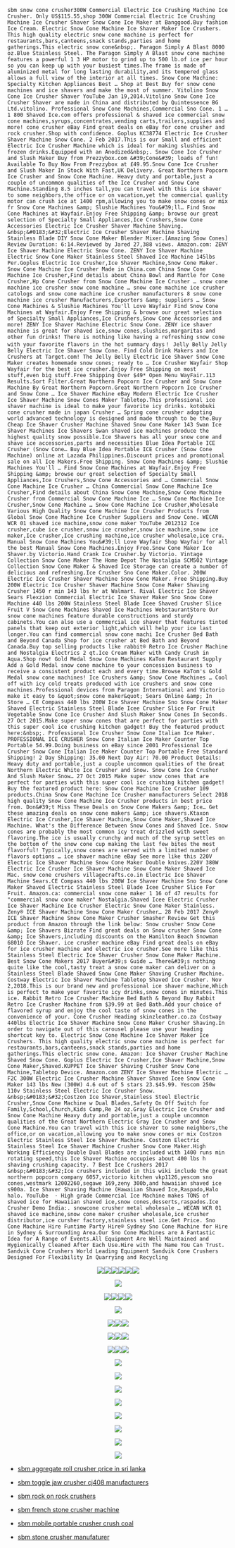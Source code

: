 
```
sbm snow cone crusher300W Commercial Electric Ice Crushing Machine Ice Crusher. Only US$115.55,shop 300W Commercial Electric Ice Crushing Machine Ice Crusher Shaver Snow Cone Ice Maker at Banggood.Buy fashion Ice Cream. Electric Snow Cone Machine Ice Shaver Maker Ice Crushers. This high quality electric snow cone machine is perfect for restaurants,bars,canteens,snack stands,parties and home gatherings.This electric snow cone&nbsp;. Paragon Simply A Blast 8000 oz.Blue Stainless Steel. The Paragon Simply A Blast snow cone machine features a powerful 1 3 HP motor to grind up to 500 lb.of ice per hour so you can keep up with your busiest times.The frame is made of aluminized metal for long lasting durability,and its tempered glass allows a full view of the interior at all times. Snow Cone Machine: Specialty Kitchen Appliances Best … Shop at Best Buy for snow cone machines and ice shavers and make the most of summer. Vitolino Snow Cone Ice Crusher Shaver YouTube Jan 19,2014.Vitolino Snow Cone Ice Crusher Shaver are made in China and distributed by Quintessence BG Ltd.vitolino. Professional Snow Cone Machines,Commercial Sno Cone. 1 … 1 800 Shaved Ice.com offers professional & shaved ice commercial snow cone machines,syrups,concentrates,vending carts,trailers,supplies and more! cone crusher eBay Find great deals on eBay for cone crusher and rock crusher.Shop with confidence. Goplus KC38774 Electric Ice Crusher Shaver Machine Snow Cone. 2 Feb 2017.This is our Small and efficient Electric Ice Crusher Machine which is ideal for making slushies and frozen drinks.Equipped with an Anodized&nbsp;. Snow Cone Ice Crusher and Slush Maker Buy from Prezzybox.com &#39;Cone&#39; loads of fun! Available To Buy Now From Prezzybox at £49.95.Snow Cone Ice Crusher and Slush Maker In Stock With Fast,UK Delivery. Great Northern Popcorn Ice Crusher and Snow Cone Machine. Heavy duty and portable,just a couple of uncommon qualities of the Ice Crusher and Snow Cone Machine.Standing 8.5 inches tall,you can travel with this ice shaver to some neighbors,the office or on vacation,yet the commercial quality motor can crush ice at 1400 rpm,allowing you to make snow cones or mix fr Snow Cone Machines &amp; Slushie Machines You&#39;ll… Find Snow Cone Machines at Wayfair.Enjoy Free Shipping &amp; browse our great selection of Specialty Small Appliances,Ice Crushers,Snow Cone Accessories Electric Ice Crusher Shaver Machine Shaving. &nbsp;&#0183;&#32;Electric Ice Crusher Shaver Machine Shaving Stainless Blade DIY Snow Cone Maker Blender Mixer.[Amazing Snow Cones] Review Duration: 6:14.Reviewed by Jared 27,388 views. Amazon.com: ZENY Ice Shaver Machine Electric Snow Cone. ZENY Ice Shaver Machine Electric Snow Cone Maker Stainless Steel Shaved Ice Machine 145lbs Per.Goplus Electric Ice Crusher,Ice Shaver Machine,Snow Cone Maker. Snow Cone Machine Ice Crusher Made in China.com China Snow Cone Machine Ice Crusher,Find details about China Bowl and Mantle for Cone Crusher,Hp Cone Crusher from Snow Cone Machine Ice Crusher … snow cone machine ice crusher snow cone machine … snow cone machine ice crusher catologs and snow cone machine ice crusher manufacturers 8 snow cone machine ice crusher Manufacturers,Exporters &amp; suppliers … Snow Cone Machines & Slushie Machines You'll Love Wayfair Find Snow Cone Machines at Wayfair.Enjoy Free Shipping & browse our great selection of Specialty Small Appliances,Ice Crushers,Snow Cone Accessories and more! ZENY Ice Shaver Machine Electric Snow Cone. ZENY ice shaver machine is great for shaved ice,snow cones,slushies,margaritas and other fun drinks! There is nothing like having a refreshing snow cone with your favorite flavors in the hot summary days！ Jelly Belly Jelly Belly Electric Ice Shaver Snow Cone. Find Cold Drink Makers and Ice Crushers at Target.com! The Jelly Belly Electric Ice Shaver Snow Cone Maker creates homemade snow cones; ready to … Ice Crusher Wayfair Shop Wayfair for the best ice crusher.Enjoy Free Shipping on most stuff,even big stuff.Free Shipping Over $49* Open Menu WayFair.113 Results.Sort Filter.Great Northern Popcorn Ice Crusher and Snow Cone Machine By Great Northern Popcorn.Great Northern Popcorn Ice Crusher and Snow Cone … Ice Shaver Machine eBay Modern Electric Ice Crusher Ice Shaver Machine Snow Cones Maker Tabletop.This professional ice shaver machine is ideal to make your favorite icy drinks. kotobuki cone crusher made in japan Crusher … Spring cone crusher adopting world advanced technology is designed and made through to be the.Buy Cheap Ice Shaver Crusher Machine Shaved Snow Cone Maker 143 Swan Ice Shaver Machines Ice Shavers Swan shaved ice machines produce the highest quality snow possible.Ice Shavers has all your snow cone and shave ice accessories,parts and necessities Blue Idea Portable ICE Crusher (Snow Cone… Buy Blue Idea Portable ICE Crusher (Snow Cone Machine) online at Lazada Philippines.Discount prices and promotional sale on all Ice Makers.Free Shipping. Snow Cone Machines &amp; Slushie Machines You'll … Find Snow Cone Machines at Wayfair.Enjoy Free Shipping &amp; browse our great selection of Specialty Small Appliances,Ice Crushers,Snow Cone Accessories and … Commercial Snow Cone Machine Ice Crusher … China Commercial Snow Cone Machine Ice Crusher,Find details about China Snow Cone Machine,Snow Cone Machine Crusher from Commercial Snow Cone Machine Ice … Snow Cone Machine Ice Crusher,Snow Cone Machine … Snow Cone Machine Ice Crusher,Wholesale Various High Quality Snow Cone Machine Ice Crusher Products from Global Snow Cone Machine Ice Crusher Suppliers and Snow Cone. WECAN WCR 01 shaved ice machine,snow cone maker YouTube 2012312 Ice crusher,cube ice crusher,snow ice crusher,snow ice machine,snow ice maker,Ice crusher,Ice crushing machine,ice crusher wholesale,ice cru. Manual Snow Cone Machines You&#39;ll Love Wayfair Shop Wayfair for all the best Manual Snow Cone Machines.Enjoy Free.Snow Cone Maker Ice Shaver.by Victorio.Hand Crank Ice Crusher.by Victorio. Vintage Collection Snow Cone Maker The Home Depot The Nostalgia SCM502 Vintage Collection Snow Cone Maker & Shaved Ice Storage can create a number of delicious and refreshing.Ice Crusher Sno Cone Maker.Color. 200W Electric Ice Crusher Shaver Machine Snow Cone Maker. Free Shipping.Buy 200W Electric Ice Crusher Shaver Machine Snow Cone Maker Shaving Crusher 1450 r min 143 lbs hr at Walmart. Rival Electric Ice Shaver Sears Flexzion Commercial Electric Ice Shaver Maker Sno Snow Cone Machine 440 lbs 200W Stainless Steel Blade Icee Shaved Crusher Slice Fruit V Snow Cone Machines Shaved Ice Machines WebstaurantStore Our snow cone machines feature durable constructions and sturdy cabinets.You can also use a commercial ice shaver that features tinted panels that keep out exterior light,which will help your ice last longer.You can find commercial snow cone machi Ice Crusher Bed Bath and Beyond Canada Shop for ice crusher at Bed Bath and Beyond Canada.Buy top selling products like rabbit® Retro Ice Crusher Machine and Nostalgia Electrics 2 qt.Ice Cream Maker with Candy Crush in Aqua.Shop now! Gold Medal Snow Cone Machines KaTom Restaurant Supply Add a Gold Medal snow cone machine to your concession business to receive a consistent product each and every time.Browse KaTom's Gold Medal snow cone machines! Ice Crushers &amp; Snow Cone Machines … Cool off with icy cold treats produced with ice crushers and snow cone machines.Professional devices from Paragon International and Victorio make it easy to &quot;snow cone maker&quot; Sears Online &amp; In Store … CE Compass 440 lbs 200W Ice Shaver Machine Sno Snow Cone Maker Shaved Electric Stainless Steel Blade Icee Crusher Slice For Fruit Vegetable Snow Cone Ice Crusher And Slush Maker Snow Cones In Seconds. 27 Oct 2015.Make super snow cones that are perfect for parties with this super cool ice crushing kitchen gadget! Buy the featured product here:&nbsp;. Professional Ice Crusher Snow Cone Italian Ice Maker. PROFESSIONAL ICE CRUSHER Snow Cone Italian Ice Maker Counter Top Portable 54.99.Doing business on eBay since 2001 Professional Ice Crusher Snow Cone Italian Ice Maker Counter Top Portable Free Standard Shipping! 2 Day Shipping: 35.00 Next Day Air: 70.00 Product Details: Heavy duty and portable,just a couple uncommon qualities of the Great Northern Electric White Ice Crusher and Snow. Snow Cone Ice Crusher And Slush Maker Snow… 27 Oct 2015 Make super snow cones that are perfect for parties with this super cool ice crushing kitchen gadget! Buy the featured product here: Snow Cone Machine Ice Crusher 109 products.China Snow Cone Machine Ice Crusher manufacturers Select 2018 high quality Snow Cone Machine Ice Crusher products in best price from. Don&#39;t Miss These Deals on Snow Cone Makers &amp; Ice… Get these amazing deals on snow cone makers &amp; ice shavers.Ktaxon Electric Ice Crusher,Ice Shaver Machine,Snow Cone Maker,Shaved Ice Machine. What's the Difference Between Snow Cones and Shaved Ice. Snow cones are probably the most common icy treat drizzled with sweet flavoring.The ice is usually crunchy and much of the syrup settles on the bottom of the snow cone cup making the last few bites the most flavorful! Typically,snow cones are served with a limited number of flavors options … ice shaver machine eBay See more like this 220V Electric Ice Shaver Machine Snow Cone Maker Double knives.220V 380W Electric Ice Crusher Ice Shaver Machine Snow Cone Maker Shaved Ice Mac. snow cone crushers villagecrafts.co.in Electric Ice Shaver Machine Sears.CE Compass 440 lbs 200W Ice Shaver Machine Sno Snow Cone Maker Shaved Electric Stainless Steel Blade Icee Crusher Slice For Fruit. Amazon.ca: commercial snow cone maker 1 16 of 47 results for "commercial snow cone maker" Nostalgia.Shaved Icee Electric Crusher Ice Shaver Machine Ice Crusher Electric Snow Cone Maker Stainless. Zeny® ICE Shaver Machine Snow Cone Maker Crusher… 28 Feb 2017 Zeny® ICE Shaver Machine Snow Cone Maker Crusher Smasher Review Get this product from Amazon through the link below: Snow crusher Snow Cone &amp; Ice Shavers Bizrate Find great deals on Snow crusher Snow Cone &amp; Ice Shavers,including discounts on the Hamilton Beach Snowman 68010 Ice Shaver. ice crusher machine eBay Find great deals on eBay for ice crusher machine and electric ice crusher.See more like this Stainless Steel Electric Ice Shaver Crusher Snow Cone Maker Machine. Best Snow Cone Makers 2017 Buyer&#39;s Guide … There&#39;s nothing quite like the cool,tasty treat a snow cone maker can deliver on a Stainless Steel Blade Shaved Snow Cone Maker Shaving Crusher Machine. Costway Electric Ice Shaver Machine Tabletop Shaved Ice Crusher. Nov 2,2018.This is our brand new and professional ice shaver machine,Which is perfect to make your favorite icy drinks,snow cones in minutes.This ice. Rabbit Retro Ice Crusher Machine Bed Bath & Beyond Buy Rabbit Retro Ice Crusher Machine from $39.99 at Bed Bath.Add your choice of flavored syrup and enjoy the cool taste of snow cones in the convenience of your. Cone Crusher Heading skinzleather.co.za Costway 440lbs Electric Ice Shaver Machine Snow Cone Maker Crusher Shaving.In order to navigate out of this carousel please use your heading shortcut key to. Electric Snow Cone Machine Ice Shaver Maker Ice Crushers. This high quality electric snow cone machine is perfect for restaurants,bars,canteens,snack stands,parties and home gatherings.This electric snow cone. Amazon: Ice Shaver Crusher Machine Shaved Snow Cone. Goplus Electric Ice Crusher,Ice Shaver Machine,Snow Cone Maker,Shaved.KUPPET Ice Shaver Shaving Crusher Snow Cone Machine,Tabletop Device. Amazon.com ZENY Ice Shaver Machine Electric … F2C 300W Electric Ice Crusher Machine Shaver Shaved Icee Snow Cone Maker 143 lbs New (300W) 4.6 out of 5 stars 23.$45.99. Yescom 250w 110v Stainless Steel Electric Ice Crusher Snow. &nbsp;&#0183;&#32;Costzon Ice Shaver,Stainless Steel Electric Crusher,Snow Cone Machine w Dual Blades,Safety On Off Switch for Family,School,Church,Kids Camp,Re 24 oz.Gray Electric Ice Crusher and Snow Cone Machine Heavy duty and portable,just a couple uncommon qualities of the Great Northern Electric Gray Ice Crusher and Snow Cone Machine.You can travel with this ice shaver to some neighbors,the office,or on vacation,allowing you to make snow cones or mix Costzon Electric Stainless Steel Ice Shaver Machine. Costzon Electric Stainless Steel Ice Shaver Machine Crusher Snow Cone Maker.High Working Efficiency Double Dual Blades are included with 1400 runs min rotating speed,this Ice Shaver Machine occupies about 400 lbs h shaving crushing capacity. 7 Best Ice Crushers 2017 &nbsp;&#0183;&#32;Ice crushers included in this wiki include the great northern popcorn company 6057,victorio kitchen vkp1126,yescom sno cones,westmark 12002260,segawe 169,zeny 300b,and hawaiian shaved ice s900a. Ice Shaver Shaving Machine (Hawaiian Shaved Ice,Raspado,Halo halo. YouTube  · High grade Commercial Ice Machine makes TONS of shaved ice for Hawaiian shaved ice,snow cones,desserts,raspados.Ice Crusher Demo India:. snowcone crusher metal wholesale … WECAN WCR 01 shaved ice machine,snow cone maker crusher wholesale,ice crusher distributor,ice cursher factory,stainless steel ice.Get Price. Sno Cone Machine Hire Funtime Party Hire® Sydney Sno Cone Machine for Hire in Sydney & Surrounding Area.Our Sno Cone Machines are A Fantastic Idea for A Range of Events.All Equipment Are Well Maintained and Hygienically Cleaned After Each Use.Hire with The Name You Can Trust. Sandvik Cone Crushers World Leading Equipment Sandvik Cone Crushers Designed For Flexibility In Quarrying and Recycling 
```

<div align="center">
  
<a rel="nofollow" href="https://m.shibang-china.com?f=github&k=sbm+snow+cone+crusher"><img src="https://static.shibang-china.com/en/l.png"></a><img src="https://static.shibang-china.com/en/hw.png"><a rel="nofollow" href="https://m.shibang-china.com/product/?f=github&k=sbm+snow+cone+crusher"><img src="https://static.shibang-china.com/en/p.png"></a><a rel="nofollow" href="https://m.shibang-china.com/cases/?f=github&k=sbm+snow+cone+crusher"><img src="https://static.shibang-china.com/en/c.png"></a><a rel="nofollow" href="https://m.shibang-china.com/news/?f=github&k=sbm+snow+cone+crusher"><img src="https://static.shibang-china.com/en/n.png"></a><a rel="nofollow" href="https://m.shibang-china.com?f=github&k=sbm+snow+cone+crusher"><img src="https://static.shibang-china.com/en/m.png"></a>

<a rel="nofollow" href="https://m.shibang-china.com/product/?f=github&k=sbm+snow+cone+crusher"><img src="https://static.shibang-china.com/en/b.jpg"></a>
  
<a rel="nofollow" href="https://m.shibang-china.com/solution-aggregate.html?f=github&k=sbm+snow+cone+crusher"><img src="https://static.shibang-china.com/en/a.jpg"></a><a rel="nofollow" href="https://m.shibang-china.com/solution-mine.html?f=github&k=sbm+snow+cone+crusher"><img src="https://static.shibang-china.com/en/m.jpg"></a><a rel="nofollow" href="https://m.shibang-china.com/solution-mill.html?f=github&k=sbm+snow+cone+crusher"><img src="https://static.shibang-china.com/en/g.jpg"></a><a rel="nofollow" href="https://m.shibang-china.com/solution-epc.html?f=github&k=sbm+snow+cone+crusher"><img src="https://static.shibang-china.com/en/e.jpg"></a>

<a rel="nofollow" href="https://m.shibang-china.com/product/?f=github&k=sbm+snow+cone+crusher"><img src="https://static.shibang-china.com/en/a-p.png"></a>

<a rel="nofollow" href="https://m.shibang-china.com/product/crusher/c6x.html?f=github&k=sbm+snow+cone+crusher"><img src="https://static.shibang-china.com/en/j.jpg"></a><a rel="nofollow" href="https://m.shibang-china.com/product/crusher/ci5x.html?f=github&k=sbm+snow+cone+crusher"><img src="https://static.shibang-china.com/en/i.jpg"></a><a rel="nofollow" href="https://m.shibang-china.com/product/crusher/hst.html?f=github&k=sbm+snow+cone+crusher"><img src="https://static.shibang-china.com/en/c.jpg"></a>

<a rel="nofollow" href="https://m.shibang-china.com/product/mill/mtw.html?f=github&k=sbm+snow+cone+crusher"><img src="https://static.shibang-china.com/en/mtw.jpg"></a><a rel="nofollow" href="https://m.shibang-china.com/product/mill/scm.html?f=github&k=sbm+snow+cone+crusher"><img src="https://static.shibang-china.com/en/scm.jpg"></a><a rel="nofollow" href="https://m.shibang-china.com/product/mill/lm.html?f=github&k=sbm+snow+cone+crusher"><img src="https://static.shibang-china.com/en/lm.jpg"></a>

<a rel="nofollow" href="https://m.shibang-china.com/product/sand/vsi6x.html?f=github&k=sbm+snow+cone+crusher"><img src="https://static.shibang-china.com/en/6x.jpg"></a><a rel="nofollow" href="https://m.shibang-china.com/product/sand/vu.html?f=github&k=sbm+snow+cone+crusher"><img src="https://static.shibang-china.com/en/vu.jpg"></a><a rel="nofollow" href="https://m.shibang-china.com/product/mobile/klun.html?f=github&k=sbm+snow+cone+crusher"><img src="https://static.shibang-china.com/en/k.jpg"></a>

<a rel="nofollow" href="https://m.shibang-china.com/cases/?f=github&k=sbm+snow+cone+crusher"><img src="https://static.shibang-china.com/en/case.png"></a>

<a rel="nofollow" href="https://m.shibang-china.com/cases/aggregate/202.html?f=github&k=sbm+snow+cone+crusher"><img src="https://static.shibang-china.com/en/c-1.jpg"></a>

<a rel="nofollow" href="https://m.shibang-china.com/cases/aggregate/203.html?f=github&k=sbm+snow+cone+crusher"><img src="https://static.shibang-china.com/en/c-2.jpg"></a>

<a rel="nofollow" href="https://m.shibang-china.com/cases/mill/123.html?f=github&k=sbm+snow+cone+crusher"><img src="https://static.shibang-china.com/en/c-3.jpg"></a>

<a rel="nofollow" href="https://m.shibang-china.com/contact_us.html?f=github&k=sbm+snow+cone+crusher"><img src="https://static.shibang-china.com/en/contact.png"></a>

<a rel="nofollow" href="https://swt.shibang-china.com/?f=github&k=sbm+snow+cone+crusher"><img src="https://static.shibang-china.com/en/chat.png"></a>

<a rel="nofollow" href="https://whatsapp.shibangsoft.com/WhatsApp.php?f=github&k=sbm+snow+cone+crusher"><img src="https://static.shibang-china.com/en/whatsapp.png"></a>

<a rel="nofollow" href="https://m.shibang-china.com/?f=github&k=sbm+snow+cone+crusher"><img src="https://static.shibang-china.com/en/website.png"></a>

</div>


* [sbm aggregate roll crusher price in sri lanka](sbm%20aggregate%20roll%20crusher%20price%20in%20sri%20lanka.md)

* [sbm toggle jaw crusher cj408 manufacturers](sbm%20toggle%20jaw%20crusher%20cj408%20manufacturers.md)

* [sbm rock on rock crushers](sbm%20rock%20on%20rock%20crushers.md)

* [sbm french stone crusher machine](sbm%20french%20stone%20crusher%20machine.md)

* [sbm mobile portable crusher crush coal](sbm%20mobile%20portable%20crusher%20crush%20coal.md)

* [sbm stone crusher manufaturer](sbm%20stone%20crusher%20manufaturer.md)